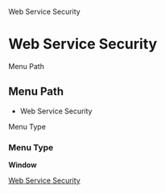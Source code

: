 
Web Service Security
# Web Service Security



Menu Path
## Menu Path



- Web Service Security

Menu Type
### Menu Type

**Window**


[Web Service Security](../../window-web-service-security.md)